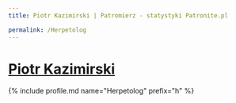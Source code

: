 ```yaml
---
title: Piotr Kazimirski | Patromierz - statystyki Patronite.pl

permalink: /Herpetolog
---
```


# [Piotr Kazimirski](https://patronite.pl/Herpetolog)

{% include profile.md name="Herpetolog" prefix="h" %}
